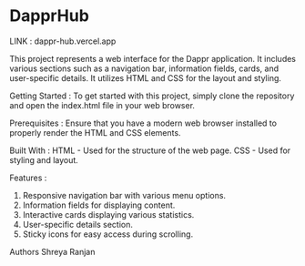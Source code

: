 # DapprHub

LINK :  dappr-hub.vercel.app


This project represents a web interface for the Dappr application. It includes various sections such as a navigation bar, information fields, cards, and user-specific details. It utilizes HTML and CSS for the layout and styling.

Getting Started : 
To get started with this project, simply clone the repository and open the index.html file in your web browser.

Prerequisites : 
Ensure that you have a modern web browser installed to properly render the HTML and CSS elements.

Built With : 
HTML - Used for the structure of the web page.
CSS - Used for styling and layout.

Features : 
1. Responsive navigation bar with various menu options.
2. Information fields for displaying content.
3. Interactive cards displaying various statistics.
4. User-specific details section.
5. Sticky icons for easy access during scrolling.

Authors
Shreya Ranjan
